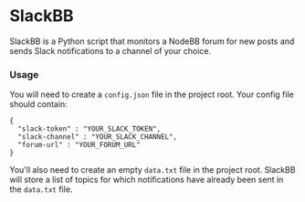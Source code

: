 # SlackBB

SlackBB is a Python script that monitors a NodeBB forum for new posts and sends Slack notifications to a channel of your choice.

### Usage

You will need to create a `config.json` file in the project root.
Your config file should contain:

```
{
  "slack-token" : "YOUR_SLACK_TOKEN",
  "slack-channel" : "YOUR_SLACK_CHANNEL",
  "forum-url" : "YOUR_FORUM_URL"
}
```

You'll also need to create an empty `data.txt` file in the project root. SlackBB will store a list of topics for which notifications have already been sent in the `data.txt` file.